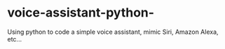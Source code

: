 # voice-assistant-python-

Using python to code a simple voice assistant, mimic Siri, Amazon Alexa, etc...


